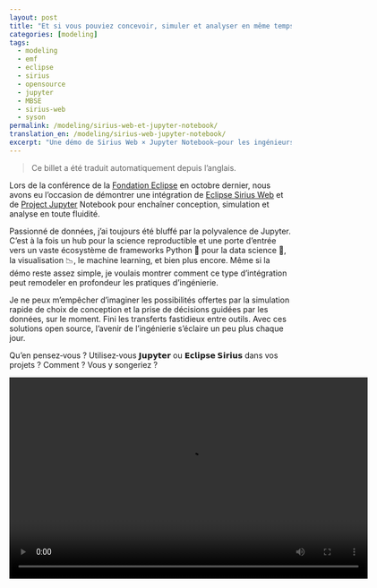```yaml
---
layout: post
title: "Et si vous pouviez concevoir, simuler et analyser en même temps avec des solutions open source ?"
categories: [modeling]
tags:
  - modeling
  - emf
  - eclipse
  - sirius
  - opensource
  - jupyter
  - MBSE
  - sirius-web
  - syson
permalink: /modeling/sirius-web-et-jupyter-notebook/
translation_en: /modeling/sirius-web-jupyter-notebook/
excerpt: "Une démo de Sirius Web × Jupyter Notebook—pour les ingénieurs et les équipes data—montrant comment concevoir, simuler et analyser en direct peut transformer les workflows dès maintenant."
---
```


> Ce billet a été traduit automatiquement depuis l’anglais.

Lors de la conférence de la [Fondation Eclipse](https://www.eclipse.dev/) en octobre dernier, nous avons eu l’occasion de démontrer une intégration de [Eclipse Sirius Web](https://www.eclipse.dev/sirius/sirius-web.html) et de [Project Jupyter](https://jupyter.org/) Notebook pour enchaîner conception, simulation et analyse en toute fluidité.

Passionné de données, j’ai toujours été bluffé par la polyvalence de Jupyter. C’est à la fois un hub pour la science reproductible et une porte d’entrée vers un vaste écosystème de frameworks Python 🐍 pour la data science 🔢, la visualisation 📉, le machine learning, et bien plus encore. Même si la démo reste assez simple, je voulais montrer comment ce type d’intégration peut remodeler en profondeur les pratiques d’ingénierie.

Je ne peux m’empêcher d’imaginer les possibilités offertes par la simulation rapide de choix de conception et la prise de décisions guidées par les données, sur le moment. Fini les transferts fastidieux entre outils. Avec ces solutions open source, l’avenir de l’ingénierie s’éclaire un peu plus chaque jour.

Qu’en pensez‑vous ? Utilisez‑vous **𝗝𝘂𝗽𝘆𝘁𝗲𝗿** ou **𝗘𝗰𝗹𝗶𝗽𝘀𝗲 𝗦𝗶𝗿𝗶𝘂𝘀** dans vos projets ? Comment ? Vous y songeriez ?

<video width="640" height="360" controls><source src="{{ site.url }}/media/SiriusWeb and JupyterNotebook.mp4">Votre navigateur ne supporte pas la balise vidéo.</video>

